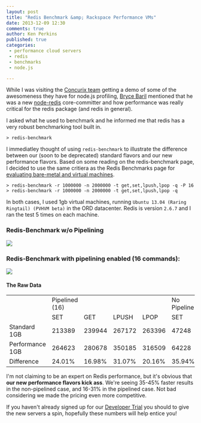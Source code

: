 ```yaml
---
layout: post
title: "Redis Benchmark &amp; Rackspace Performance VMs"
date: 2013-12-09 12:30
comments: true
author: Ken Perkins
published: true
categories:
 - performance cloud servers
 - redis
 - benchmarks
 - node.js

---
```

While I was visiting the [Concurix team](www.concurix.com) getting a demo of
some of the awesomeness they have for node.js profiling,
[Bryce Baril](https://github.com/brycebaril) mentioned that he was a new
[node-redis](https://github.com/mranney/node_redis) core-committer and how
performance was really critical for the redis package (and redis in general).

I asked what he used to benchmark and he informed me that redis has a very
robust benchmarking tool built in.

```
> redis-benchmark
```

I immediatley thought of using `redis-benchmark` to illustrate the difference
between our (soon to be deprecated) standard flavors and our new performance
flavors. Based on some reading on the redis-benchmark page, I decided to use
the same critiera as the Redis Benchmarks page for
[evaluating bare-metal and virtual machines](http://redis.io/topics/benchmarks).

<!-- more -->

```
> redis-benchmark -r 1000000 -n 2000000 -t get,set,lpush,lpop -q -P 16
> redis-benchmark -r 1000000 -n 2000000 -t get,set,lpush,lpop -q
```

In both cases, I used 1gb virtual machines, running
`Ubuntu 13.04 (Raring Ringtail) (PVHVM beta)` in the ORD datacenter. Redis is
version `2.6.7` and I ran the test 5 times on each machine.

### Redis-Benchmark w/o Pipelining

<img src="/images/2013-12-02-redis-benchmark-rackspace-performance-vm/redis-benchmark-no-pipelining.png">

### Redis-Benchmark with pipelining enabled (16 commands):

<img src="/images/2013-12-02-redis-benchmark-rackspace-performance-vm/redis-benchmark-with-pipelining.png">

#### The Raw Data

<table class="stats">
 <tr>
  <td></td>
  <td>Pipelined (16)</td>
  <td></td>
  <td></td>
  <td></td>
  <td>No Pipeline</td>
  <td></td>
  <td></td>
  <td></td>
 </tr>
 <tr>
  <td></td>
  <td>SET</td>
  <td>GET</td>
  <td>LPUSH</td>
  <td>LPOP</td>
  <td>SET</td>
  <td>GET</td>
  <td>LPUSH</td>
  <td>LPOP</td>
 </tr>
 <tr>
  <td>Standard 1GB</td>
  <td>213389</td>
  <td>239944</td>
  <td>267172</td>
  <td>263396</td>
  <td>47248</td>
  <td>46276</td>
  <td>51107</td>
  <td>48871</td>
 </tr>
 <tr>
  <td>Performance 1GB</td>
  <td>264623</td>
  <td>280678</td>
  <td>350185</td>
  <td>316509</td>
  <td>64228</td>
  <td>65097</td>
  <td>69382</td>
  <td>70907</td>
 </tr>
 <tr>
  <td>Difference</td>
  <td>24.01%</td>
  <td>16.98%</td>
  <td>31.07%</td>
  <td>20.16%</td>
  <td>35.94%</td>
  <td>40.67%</td>
  <td>35.76%</td>
  <td>45.09%</td>
 </tr>
</table>

I'm not claiming to be an expert on Redis performance, but it's obvious that
**our new performance flavors kick ass**. We're seeing 35-45% faster results
in the non-pipelined case, and 16-31% in the pipelined case. Not bad
considering we made the pricing even more competitive.

If you haven't already signed up for our [Developer Trial](developer.rackspace.com/devtrial)
you should to give the new servers a spin, hopefully these numbers will help entice you!


